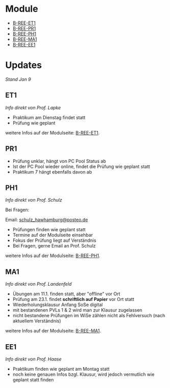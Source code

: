 # Module

- [B-REE-ET1](./B-REE-ET1/B-REE-ET1.md)
- [B-REE-PR1](./B-REE-PR1/B-REE-PR1.md)
- [B-REE-PH1](./B-REE-PH1/B-REE-PH1.md)
- [B-REE-MA1](./B-REE-MA1/B-REE-MA1.md)
- [B-REE-EE1](./B-REE-EE1/B-REE-EE1.md)

# Updates

_Stand Jan 9_

## ET1

_Info direkt von Prof. Lapke_

- Praktikum am Dienstag findet statt
- Prüfung wie geplant

weitere Infos auf der Modulseite: [B-REE-ET1](./B-REE-ET1/B-REE-ET1.md).

## PR1

- Prüfung unklar, hängt von PC Pool Status ab
- Ist der PC Pool wieder online, findet die Prüfung wie geplant statt
- Praktikum 7 hängt ebenfalls davon ab

## PH1

_Info direkt von Prof. Schulz_

Bei Fragen:

Email: [schulz_hawhamburg@posteo.de](mailto:schulz_hawhamburg@posteo.de)

- Prüfungen finden wie geplant statt
- Termine auf der Modulseite einsehbar
- Fokus der Prüfung liegt auf Verständnis
- Bei Fragen, gerne Email an Prof. Schulz

weitere Infos auf der Modulseite: [B-REE-PH1](./B-REE-PH1/B-REE-PH1.md).

## MA1

_Info direkt von Prof. Landenfeld_

- Übungen am 11.1. finden statt, aber "offline" vor Ort
- Prüfung am 23.1. findet **schriftlich auf Papier** vor Ort statt
- Wiederholungsklausur Anfang SoSe digital
- mit bestandenen PVLs 1 & 2 wird man zur Klausur zugelassen
- nicht bestandene Prüfungen im WiSe zählen nicht als Fehlversuch (nach aktuellem Verständnis)

weitere Infos auf der Modulseite: [B-REE-MA1](./B-REE-MA1/B-REE-MA1.md).

## EE1

_Info direkt von Prof. Haase_

- Praktikum finden wie geplant am Montag statt
- noch keine genauen Infos bzgl. Klausur, wird jedoch vermutlich wie geplant statt finden
